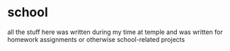 # school
all the stuff here was written during my time at temple and was written for homework assignments or otherwise school-related projects
